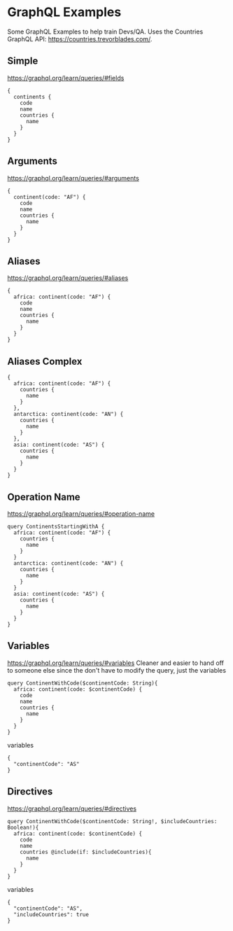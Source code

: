 # GraphQL Examples

Some GraphQL Examples to help train Devs/QA. Uses the Countries GraphQL API: https://countries.trevorblades.com/.

## Simple 
https://graphql.org/learn/queries/#fields
```
{
  continents {
    code
    name
    countries {
      name
    }
  }
}
```

## Arguments 
https://graphql.org/learn/queries/#arguments
```
{
  continent(code: "AF") {
    code
    name
    countries {
      name
    }
  }
}
```

## Aliases 
https://graphql.org/learn/queries/#aliases
```
{
  africa: continent(code: "AF") {
    code
    name
    countries {
      name
    }
  }
}
```

## Aliases Complex 
```
{
  africa: continent(code: "AF") {
    countries {
      name
    }
  },
  antarctica: continent(code: "AN") {
    countries {
      name
    }
  },
  asia: continent(code: "AS") {
    countries {
      name
    }
  }
}
```

## Operation Name 
https://graphql.org/learn/queries/#operation-name
```
query ContinentsStartingWithA {
  africa: continent(code: "AF") {
    countries {
      name
    }
  }
  antarctica: continent(code: "AN") {
    countries {
      name
    }
  }
  asia: continent(code: "AS") {
    countries {
      name
    }
  }
}
```

## Variables 
https://graphql.org/learn/queries/#variables
Cleaner and easier to hand off to someone else since the don't have to modify the query, just the variables
```
query ContinentWithCode($continentCode: String){
  africa: continent(code: $continentCode) {
    code
    name
    countries {
      name
    }
  }
}
```

variables
```
{
  "continentCode": "AS"
}
```

## Directives 
https://graphql.org/learn/queries/#directives
```
query ContinentWithCode($continentCode: String!, $includeCountries: Boolean!){
  africa: continent(code: $continentCode) {
    code
    name
    countries @include(if: $includeCountries){
      name
    }
  }
}
```

variables
```
{
  "continentCode": "AS",
  "includeCountries": true
}
```
